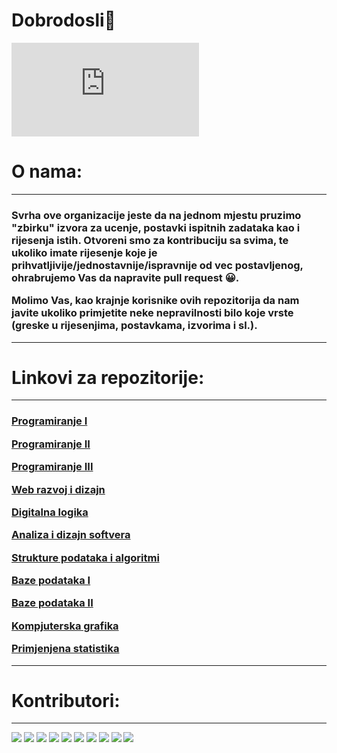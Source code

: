 <h1>Dobrodosli👋</h1>

[![](https://badgen.net/https/infinity-vault-traffic-collector-g53qr72yy0u6.runkit.sh)]() 

<h1>O nama:</h1>

<hr>
<h3>Svrha ove organizacije jeste da na jednom mjestu pruzimo "zbirku" izvora za ucenje, postavki ispitnih zadataka kao i rijesenja istih. Otvoreni smo za kontribuciju sa svima, te ukoliko imate rijesenje koje je prihvatljivije/jednostavnije/ispravnije od vec postavljenog, ohrabrujemo Vas da napravite pull request 😀.

Molimo Vas, kao krajnje korisnike ovih repozitorija da nam javite ukoliko primjetite neke nepravilnosti bilo koje vrste (greske u rijesenjima, postavkama, izvorima i sl.).</h3>
<hr>

<h1>Linkovi za repozitorije:</h1>

<hr>


<h3>

[Programiranje I](https://github.com/Infinity-Vault/Programiranje-I)

[Programiranje II](https://github.com/Infinity-Vault/Programiranje-II)

[Programiranje III](https://github.com/Infinity-Vault/Programiranje-III)

[Web razvoj i dizajn](https://github.com/Infinity-Vault/WRD-Web-razvoj-i-dizajn)

[Digitalna logika](https://github.com/Infinity-Vault/Digitalna-logika)

[Analiza i dizajn softvera](https://github.com/Infinity-Vault/Analiza-i-dizajn-softvera)

[Strukture podataka i algoritmi](https://github.com/Infinity-Vault/Strukture-podataka-i-algoritmi)

[Baze podataka I](https://github.com/Infinity-Vault/Baze-podataka-I)

[Baze podataka II](https://github.com/Infinity-Vault/Baze-podataka-II)

[Kompjuterska grafika](https://github.com/Infinity-Vault/Kompjuterska-grafika)

[Primjenjena statistika](https://github.com/Infinity-Vault/Primijenjena-statistika)

</h3>
<hr>

<h1>Kontributori:</h1>
<hr>

[![](https://avatars.githubusercontent.com/u/58472052?s=60&v=4)](https://github.com/AdivonSlav) [![](https://avatars.githubusercontent.com/u/76576193?s=60&v=4)](https://github.com/AmigosLP) [![](https://avatars.githubusercontent.com/u/76669701?s=60&v=4)](https://github.com/BerunBiH) [![](https://avatars.githubusercontent.com/u/58373221?s=60&v=4)](https://github.com/HarisKordic) [![](https://avatars.githubusercontent.com/u/77499895?s=60&v=4)](https://github.com/R3FA) [![](https://avatars.githubusercontent.com/u/92086961?s=60&v=4)](https://github.com/RedzicMuhamed) [![](https://avatars.githubusercontent.com/u/68828360?s=60&v=4)](https://github.com/Sanjin-Pajic) [![](https://avatars.githubusercontent.com/u/89514704?s=60&v=4)](https://github.com/saranur) [![](https://avatars.githubusercontent.com/u/77838860?s=60&v=4)](https://github.com/Siocic) [![](https://avatars.githubusercontent.com/u/72450575?s=60&v=4)](https://github.com/vkerim)

